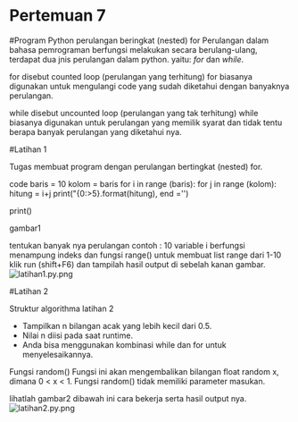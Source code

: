 # Pertemuan 7
#Program Python perulangan beringkat (nested)
 for
Perulangan dalam bahasa pemrograman berfungsi melakukan secara berulang-ulang, terdapat dua jnis perulangan dalam python. yaitu: *for* dan *while*.

for disebut counted loop (perulangan yang terhitung)
for biasanya digunakan untuk mengulangi code yang sudah diketahui dengan banyaknya perulangan.

while disebut uncounted loop (perulangan yang tak terhitung)
while biasanya digunakan untuk perulangan yang memilik syarat dan tidak tentu berapa banyak perulangan yang diketahui nya.


#Latihan 1

Tugas membuat program dengan perulangan bertingkat (nested) for.

code
baris = 10
kolom = baris
for i in range (baris):
for j in range (kolom):
hitung = i+j
print("{0:>5}.format(hitung), end ='')

print()

gambar1

tentukan banyak nya perulangan contoh : 10
variable i berfungsi menampung indeks dan fungsi range() untuk membuat list range dari 1-10
klik run (shift+F6) dan tampilah hasil output di sebelah kanan gambar.
![latihan1.py.png](/gambar1/latihan1.py.png)


#Latihan 2

Struktur algorithma latihan 2

- Tampilkan n bilangan acak yang lebih kecil dari 0.5.
- Nilai n diisi pada saat runtime.
- Anda bisa menggunakan kombinasi while dan for untuk menyelesaikannya.

Fungsi random()
Fungsi ini akan mengembalikan bilangan float random x, dimana 0 < x < 1. Fungsi random() tidak memiliki parameter masukan.

lihatlah gambar2 dibawah ini
cara bekerja serta hasil output nya.
![latihan2.py.png](gambar2/latihan2.py.png)

